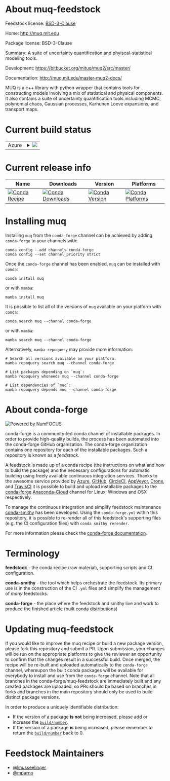 About muq-feedstock
===================

Feedstock license: [BSD-3-Clause](https://github.com/conda-forge/muq-feedstock/blob/main/LICENSE.txt)

Home: http://muq.mit.edu

Package license: BSD-3-Clause

Summary: A suite of uncertainty quantification and phyiscal-statistical modeling tools.

Development: https://bitbucket.org/mituq/muq2/src/master/

Documentation: http://muq.mit.edu/master-muq2-docs/

MUQ is a c++ library with python wrapper that contains tools for constructing models involving a mix of statistical and physical components.  It also contains a suite of uncertainty quantification tools including MCMC, polynomial chaos, Gaussian processes, Karhunen Loeve expansions, and transport maps.

Current build status
====================


<table>
    
  <tr>
    <td>Azure</td>
    <td>
      <details>
        <summary>
          <a href="https://dev.azure.com/conda-forge/feedstock-builds/_build/latest?definitionId=11081&branchName=main">
            <img src="https://dev.azure.com/conda-forge/feedstock-builds/_apis/build/status/muq-feedstock?branchName=main">
          </a>
        </summary>
        <table>
          <thead><tr><th>Variant</th><th>Status</th></tr></thead>
          <tbody><tr>
              <td>linux_64_numpy1.22python3.10.____cpython</td>
              <td>
                <a href="https://dev.azure.com/conda-forge/feedstock-builds/_build/latest?definitionId=11081&branchName=main">
                  <img src="https://dev.azure.com/conda-forge/feedstock-builds/_apis/build/status/muq-feedstock?branchName=main&jobName=linux&configuration=linux%20linux_64_numpy1.22python3.10.____cpython" alt="variant">
                </a>
              </td>
            </tr><tr>
              <td>linux_64_numpy1.22python3.8.____cpython</td>
              <td>
                <a href="https://dev.azure.com/conda-forge/feedstock-builds/_build/latest?definitionId=11081&branchName=main">
                  <img src="https://dev.azure.com/conda-forge/feedstock-builds/_apis/build/status/muq-feedstock?branchName=main&jobName=linux&configuration=linux%20linux_64_numpy1.22python3.8.____cpython" alt="variant">
                </a>
              </td>
            </tr><tr>
              <td>linux_64_numpy1.22python3.9.____cpython</td>
              <td>
                <a href="https://dev.azure.com/conda-forge/feedstock-builds/_build/latest?definitionId=11081&branchName=main">
                  <img src="https://dev.azure.com/conda-forge/feedstock-builds/_apis/build/status/muq-feedstock?branchName=main&jobName=linux&configuration=linux%20linux_64_numpy1.22python3.9.____cpython" alt="variant">
                </a>
              </td>
            </tr><tr>
              <td>linux_64_numpy1.23python3.11.____cpython</td>
              <td>
                <a href="https://dev.azure.com/conda-forge/feedstock-builds/_build/latest?definitionId=11081&branchName=main">
                  <img src="https://dev.azure.com/conda-forge/feedstock-builds/_apis/build/status/muq-feedstock?branchName=main&jobName=linux&configuration=linux%20linux_64_numpy1.23python3.11.____cpython" alt="variant">
                </a>
              </td>
            </tr><tr>
              <td>osx_64_numpy1.22python3.10.____cpython</td>
              <td>
                <a href="https://dev.azure.com/conda-forge/feedstock-builds/_build/latest?definitionId=11081&branchName=main">
                  <img src="https://dev.azure.com/conda-forge/feedstock-builds/_apis/build/status/muq-feedstock?branchName=main&jobName=osx&configuration=osx%20osx_64_numpy1.22python3.10.____cpython" alt="variant">
                </a>
              </td>
            </tr><tr>
              <td>osx_64_numpy1.22python3.8.____cpython</td>
              <td>
                <a href="https://dev.azure.com/conda-forge/feedstock-builds/_build/latest?definitionId=11081&branchName=main">
                  <img src="https://dev.azure.com/conda-forge/feedstock-builds/_apis/build/status/muq-feedstock?branchName=main&jobName=osx&configuration=osx%20osx_64_numpy1.22python3.8.____cpython" alt="variant">
                </a>
              </td>
            </tr><tr>
              <td>osx_64_numpy1.22python3.9.____cpython</td>
              <td>
                <a href="https://dev.azure.com/conda-forge/feedstock-builds/_build/latest?definitionId=11081&branchName=main">
                  <img src="https://dev.azure.com/conda-forge/feedstock-builds/_apis/build/status/muq-feedstock?branchName=main&jobName=osx&configuration=osx%20osx_64_numpy1.22python3.9.____cpython" alt="variant">
                </a>
              </td>
            </tr><tr>
              <td>osx_64_numpy1.23python3.11.____cpython</td>
              <td>
                <a href="https://dev.azure.com/conda-forge/feedstock-builds/_build/latest?definitionId=11081&branchName=main">
                  <img src="https://dev.azure.com/conda-forge/feedstock-builds/_apis/build/status/muq-feedstock?branchName=main&jobName=osx&configuration=osx%20osx_64_numpy1.23python3.11.____cpython" alt="variant">
                </a>
              </td>
            </tr>
          </tbody>
        </table>
      </details>
    </td>
  </tr>
</table>

Current release info
====================

| Name | Downloads | Version | Platforms |
| --- | --- | --- | --- |
| [![Conda Recipe](https://img.shields.io/badge/recipe-muq-green.svg)](https://anaconda.org/conda-forge/muq) | [![Conda Downloads](https://img.shields.io/conda/dn/conda-forge/muq.svg)](https://anaconda.org/conda-forge/muq) | [![Conda Version](https://img.shields.io/conda/vn/conda-forge/muq.svg)](https://anaconda.org/conda-forge/muq) | [![Conda Platforms](https://img.shields.io/conda/pn/conda-forge/muq.svg)](https://anaconda.org/conda-forge/muq) |

Installing muq
==============

Installing `muq` from the `conda-forge` channel can be achieved by adding `conda-forge` to your channels with:

```
conda config --add channels conda-forge
conda config --set channel_priority strict
```

Once the `conda-forge` channel has been enabled, `muq` can be installed with `conda`:

```
conda install muq
```

or with `mamba`:

```
mamba install muq
```

It is possible to list all of the versions of `muq` available on your platform with `conda`:

```
conda search muq --channel conda-forge
```

or with `mamba`:

```
mamba search muq --channel conda-forge
```

Alternatively, `mamba repoquery` may provide more information:

```
# Search all versions available on your platform:
mamba repoquery search muq --channel conda-forge

# List packages depending on `muq`:
mamba repoquery whoneeds muq --channel conda-forge

# List dependencies of `muq`:
mamba repoquery depends muq --channel conda-forge
```


About conda-forge
=================

[![Powered by
NumFOCUS](https://img.shields.io/badge/powered%20by-NumFOCUS-orange.svg?style=flat&colorA=E1523D&colorB=007D8A)](https://numfocus.org)

conda-forge is a community-led conda channel of installable packages.
In order to provide high-quality builds, the process has been automated into the
conda-forge GitHub organization. The conda-forge organization contains one repository
for each of the installable packages. Such a repository is known as a *feedstock*.

A feedstock is made up of a conda recipe (the instructions on what and how to build
the package) and the necessary configurations for automatic building using freely
available continuous integration services. Thanks to the awesome service provided by
[Azure](https://azure.microsoft.com/en-us/services/devops/), [GitHub](https://github.com/),
[CircleCI](https://circleci.com/), [AppVeyor](https://www.appveyor.com/),
[Drone](https://cloud.drone.io/welcome), and [TravisCI](https://travis-ci.com/)
it is possible to build and upload installable packages to the
[conda-forge](https://anaconda.org/conda-forge) [Anaconda-Cloud](https://anaconda.org/)
channel for Linux, Windows and OSX respectively.

To manage the continuous integration and simplify feedstock maintenance
[conda-smithy](https://github.com/conda-forge/conda-smithy) has been developed.
Using the ``conda-forge.yml`` within this repository, it is possible to re-render all of
this feedstock's supporting files (e.g. the CI configuration files) with ``conda smithy rerender``.

For more information please check the [conda-forge documentation](https://conda-forge.org/docs/).

Terminology
===========

**feedstock** - the conda recipe (raw material), supporting scripts and CI configuration.

**conda-smithy** - the tool which helps orchestrate the feedstock.
                   Its primary use is in the construction of the CI ``.yml`` files
                   and simplify the management of *many* feedstocks.

**conda-forge** - the place where the feedstock and smithy live and work to
                  produce the finished article (built conda distributions)


Updating muq-feedstock
======================

If you would like to improve the muq recipe or build a new
package version, please fork this repository and submit a PR. Upon submission,
your changes will be run on the appropriate platforms to give the reviewer an
opportunity to confirm that the changes result in a successful build. Once
merged, the recipe will be re-built and uploaded automatically to the
`conda-forge` channel, whereupon the built conda packages will be available for
everybody to install and use from the `conda-forge` channel.
Note that all branches in the conda-forge/muq-feedstock are
immediately built and any created packages are uploaded, so PRs should be based
on branches in forks and branches in the main repository should only be used to
build distinct package versions.

In order to produce a uniquely identifiable distribution:
 * If the version of a package **is not** being increased, please add or increase
   the [``build/number``](https://docs.conda.io/projects/conda-build/en/latest/resources/define-metadata.html#build-number-and-string).
 * If the version of a package **is** being increased, please remember to return
   the [``build/number``](https://docs.conda.io/projects/conda-build/en/latest/resources/define-metadata.html#build-number-and-string)
   back to 0.

Feedstock Maintainers
=====================

* [@linusseelinger](https://github.com/linusseelinger/)
* [@mparno](https://github.com/mparno/)

